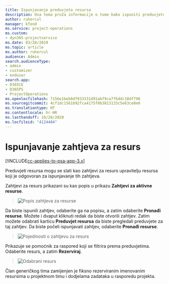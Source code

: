 ```yaml
---
title: Ispunjavanje preduvjeta resursa
description: Ova tema pruža informacije o tome kako ispuniti preduvjete resursa.
author: ruhercul
manager: kfend
ms.service: project-operations
ms.custom:
- dyn365-projectservice
ms.date: 03/28/2019
ms.topic: article
ms.author: ruhercul
audience: Admin
search.audienceType:
- admin
- customizer
- enduser
search.app:
- D365CE
- D365PS
- ProjectOperations
ms.openlocfilehash: 7156e1beb0df033331d91abf9ca7f6ddc18df796
ms.sourcegitcommit: 4cf1dc1561b92fca4175f0b3813133c5e63ce8e6
ms.translationtype: HT
ms.contentlocale: hr-HR
ms.lasthandoff: 10/28/2020
ms.locfileid: "4124404"
---
```

# <a name="fulfilling-resource-requests"></a>Ispunjavanje zahtjeva za resurs

[!INCLUDE[cc-applies-to-psa-app-3.x](../includes/cc-applies-to-psa-app-3x.md)]

Preduvjeti resursa mogu se slati kao zahtjevi za resurs upravitelju resursa koji je odgovoran za ispunjavanje tih zahtjeva.

Zahtjevi za resurs prikazani su kao popis u prikazu **Zahtjevi za aktivne resurse**.

> ![Popis zahtjeva za resurse](media/Resource-Management-image59.png)

Da biste ispunili zahtjev, odaberite ga na popisu, a zatim odaberite **Pronađi resurse**. Možete i dvaput kliknuti redak da biste otvorili zahtjev. Zatim možete odabrati karticu **Preduvjet resursa** da biste pregledali preduvjete za taj zahtjev. Da biste počeli ispunjavati zahtjev, odaberite **Pronađi resurse**.

> ![Pojedinosti o zahtjevu za resurs](media/Resource-Management-image60.png)

Prikazuje se pomoćnik za raspored koji se filtrira prema preduvjetima. Odaberite resurs, a zatim **Rezerviraj**.

> ![Odabrani resurs](media/Resource-Management-image61.png)

Član generičkog tima zamijenjen je fiksno rezerviranim imenovanim resursima u projektnom timu i dodjelama zadataka u rasporedu projekta.
